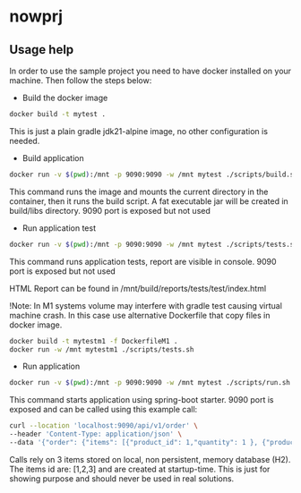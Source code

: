 # nowprj

## Usage help

In order to use the sample project you need to have docker installed on your machine. Then follow the steps below:

* Build the docker image
```bash
docker build -t mytest .
```
This is just a plain gradle jdk21-alpine image, no other configuration is needed.

* Build application
```bash
docker run -v $(pwd):/mnt -p 9090:9090 -w /mnt mytest ./scripts/build.sh
```
This command runs the image and mounts the current directory in the container, then it runs the build script. A fat executable jar will be created in build/libs directory. 9090 port is exposed but not used

* Run application test
```bash
docker run -v $(pwd):/mnt -p 9090:9090 -w /mnt mytest ./scripts/tests.sh
```
This command runs application tests, report are visible in console. 9090 port is exposed but not used

HTML Report can be found in /mnt/build/reports/tests/test/index.html

!Note: In M1 systems volume may interfere with gradle test causing virtual machine crash. In this case use alternative Dockerfile that copy files in docker image.

```bash
docker build -t mytestm1 -f DockerfileM1 .
docker run -w /mnt mytestm1 ./scripts/tests.sh
```

* Run application 
```bash
docker run -v $(pwd):/mnt -p 9090:9090 -w /mnt mytest ./scripts/run.sh
```
This command starts application using spring-boot starter. 9090 port is exposed and can be called using this example call:
    
```bash
curl --location 'localhost:9090/api/v1/order' \
--header 'Content-Type: application/json' \
--data '{"order": {"items": [{"product_id": 1,"quantity": 1 }, {"product_id": 2,"quantity": 5},{"product_id":3,"quantity":1}]}}'
```

Calls rely on 3 items stored on local, non persistent, memory database (H2). The items id are: [1,2,3] and are created at startup-time. This is just for showing purpose and should never be used in real solutions.


